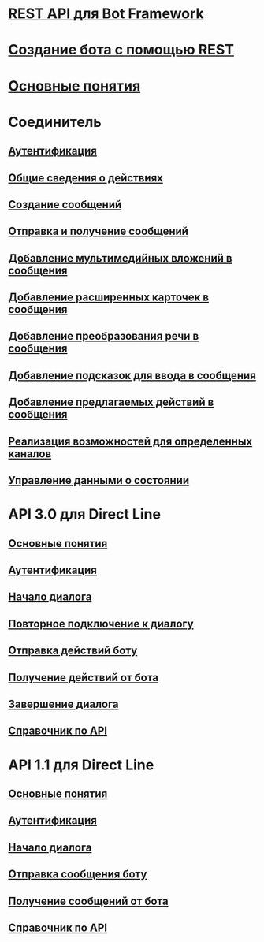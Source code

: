 # [REST API для Bot Framework](bot-framework-rest-overview.md)
# [Создание бота с помощью REST](~/rest-api/bot-framework-rest-connector-quickstart.md)
# [Основные понятия](bot-framework-rest-connector-concepts.md)
# Соединитель
## [Аутентификация](bot-framework-rest-connector-authentication.md)
## [Общие сведения о действиях](bot-framework-rest-connector-activities.md)
## [Создание сообщений](bot-framework-rest-connector-create-messages.md)
## [Отправка и получение сообщений](bot-framework-rest-connector-send-and-receive-messages.md)
## [Добавление мультимедийных вложений в сообщения](bot-framework-rest-connector-add-media-attachments.md)
## [Добавление расширенных карточек в сообщения](bot-framework-rest-connector-add-rich-cards.md)
## [Добавление преобразования речи в сообщения](bot-framework-rest-connector-text-to-speech.md)
## [Добавление подсказок для ввода в сообщения](bot-framework-rest-connector-add-input-hints.md)
## [Добавление предлагаемых действий в сообщения](bot-framework-rest-connector-add-suggested-actions.md)
## [Реализация возможностей для определенных каналов](bot-framework-rest-connector-channeldata.md)
## [Управление данными о состоянии](bot-framework-rest-state.md)
# API 3.0 для Direct Line
## [Основные понятия](bot-framework-rest-direct-line-3-0-concepts.md)
## [Аутентификация](bot-framework-rest-direct-line-3-0-authentication.md)
## [Начало диалога](bot-framework-rest-direct-line-3-0-start-conversation.md)
## [Повторное подключение к диалогу](bot-framework-rest-direct-line-3-0-reconnect-to-conversation.md)
## [Отправка действий боту](bot-framework-rest-direct-line-3-0-send-activity.md)
## [Получение действий от бота](bot-framework-rest-direct-line-3-0-receive-activities.md)
## [Завершение диалога](bot-framework-rest-direct-line-3-0-end-conversation.md)
## [Справочник по API](bot-framework-rest-direct-line-3-0-api-reference.md)
# API 1.1 для Direct Line
## [Основные понятия](bot-framework-rest-direct-line-1-1-concepts.md)
## [Аутентификация](bot-framework-rest-direct-line-1-1-authentication.md)
## [Начало диалога](bot-framework-rest-direct-line-1-1-start-conversation.md)
## [Отправка сообщения боту](bot-framework-rest-direct-line-1-1-send-message.md)
## [Получение сообщений от бота](bot-framework-rest-direct-line-1-1-receive-messages.md)
## [Справочник по API](bot-framework-rest-direct-line-1-1-api-reference.md)